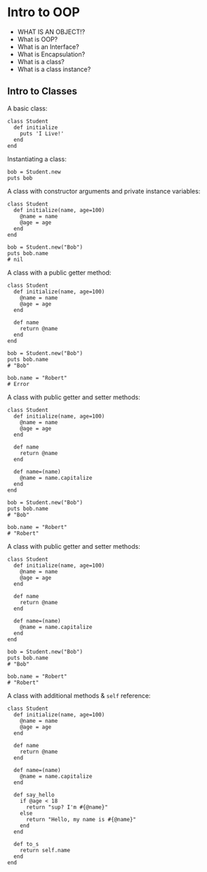 # Intro to OOP

* WHAT IS AN OBJECT!?
* What is OOP?
* What is an Interface?
* What is Encapsulation?
* What is a class?
* What is a class instance?

## Intro to Classes

A basic class:

```
class Student
  def initialize
    puts 'I Live!'
  end
end
```

Instantiating a class:

```
bob = Student.new
puts bob
```

A class with constructor arguments and private instance variables:

```
class Student
  def initialize(name, age=100)
    @name = name
    @age = age
  end
end

bob = Student.new("Bob")
puts bob.name
# nil
```

A class with a public getter method:

```
class Student
  def initialize(name, age=100)
    @name = name
    @age = age
  end
  
  def name
    return @name
  end
end

bob = Student.new("Bob")
puts bob.name
# "Bob"

bob.name = "Robert"
# Error
```

A class with public getter and setter methods:

```
class Student
  def initialize(name, age=100)
    @name = name
    @age = age
  end
  
  def name
    return @name
  end
  
  def name=(name)
    @name = name.capitalize
  end
end

bob = Student.new("Bob")
puts bob.name
# "Bob"

bob.name = "Robert"
# "Robert"
```

A class with public getter and setter methods:

```
class Student
  def initialize(name, age=100)
    @name = name
    @age = age
  end
  
  def name
    return @name
  end
  
  def name=(name)
    @name = name.capitalize
  end
end

bob = Student.new("Bob")
puts bob.name
# "Bob"

bob.name = "Robert"
# "Robert"
```

A class with additional methods & `self` reference:

```
class Student
  def initialize(name, age=100)
    @name = name
    @age = age
  end

  def name
    return @name
  end

  def name=(name)
    @name = name.capitalize
  end

  def say_hello
    if @age < 18
      return "sup? I'm #{@name}"
    else
      return "Hello, my name is #{@name}"
    end
  end

  def to_s
    return self.name
  end
end
```